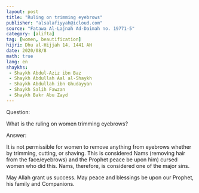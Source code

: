 ```yaml
---
layout: post
title: "Ruling on trimming eyebrows"
publisher: "alsalafiyyah@icloud.com"
source: "Fatawa Al-Lajnah Ad-Daimah no. 19771-5"
category: [alifta]
tag: [women, beautification]
hijri: Dhu al-Hijjah 14, 1441 AH
date: 2020/08/8
math: true
lang: en
shaykhs: 
 - Shaykh Abdul-Aziz ibn Baz
 - Shaykh Abdullah Aal al-Shaykh
 - Shaykh Abdullah ibn Ghudayyan
 - Shaykh Salih Fawzan
 - Shaykh Bakr Abu Zayd
---
```


Question: 

What is the ruling on women trimming eyebrows?

Answer: 

It is not permissible for women to remove anything from eyebrows whether by trimming, cutting, or shaving. This is considered Nams (removing hair from the face/eyebrows) and the Prophet peace be upon him) cursed women who did this. Nams, therefore, is considered one of the major sins. 

May Allah grant us success. May peace and blessings be upon our Prophet, his family and Companions.
